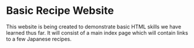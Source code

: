 # Basic Recipe Website

This website is being created to demonstrate basic HTML skills we have learned thus far.
It will consist of a main index page which will contain links to a few Japanese recipes. 
